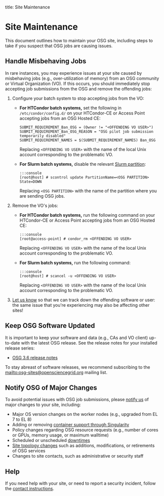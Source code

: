 title: Site Maintenance

Site Maintenance
================

This document outlines how to maintain your OSG site, including steps to take if you suspect that OSG jobs are causing
issues.

Handle Misbehaving Jobs
-----------------------

In rare instances, you may experience issues at your site caused by misbehaving jobs (e.g., over-utilization of memory)
from an OSG community or Virtual Organization (VO).
If this occurs, you should immediately stop accepting job submissions from the OSG and remove the offending jobs:

1.  Configure your batch system to stop accepting jobs from the VO:

    -   **For HTCondor batch systems,** set the following in `/etc/condor/config.d/` on your HTCondor-CE or Access Point
        accepting jobs from an OSG Hosted CE:

            SUBMIT_REQUIREMENT_Ban_OSG = (Owner != "<OFFENDING VO USER>")
            SUBMIT_REQUIREMENT_Ban_OSG_REASON = "OSG pilot job submission temporarily disabled"
            SUBMIT_REQUIREMENT_NAMES = $(SUBMIT_REQUIREMENT_NAMES) Ban_OSG

        Replacing `<OFFENDING VO USER>` with the name of the local Unix account corresponding to the problematic VO.

    -   **For Slurm batch systems,**
        disable the relevant [Slurm partition](https://slurm.schedmd.com/faq.html#stop_sched):

            :::console
            [root@host] # scontrol update PartitionName=<OSG PARTITION> State=DOWN

        Replacing `<OSG PARTITION>` with the name of the partition where you are sending OSG jobs.

1.  Remove the VO's jobs:

    -   **For HTCondor batch systems,** run the following command on your HTCondor-CE or Access Point accepting jobs
        from an OSG Hosted CE:

            :::console
            [root@access-point] # condor_rm <OFFENDING VO USER>

        Replacing `<OFFENDING VO USER>` with the name of the local Unix account corresponding to the problematic VO.

    -   **For Slurm batch systems,** run the following command:

            :::console
            [root@host] # scancel -u <OFFENDING VO USER>

        Replacing `<OFFENDING VO USER>` with the name of the local Unix account corresponding to the problematic VO.

1.  [Let us know](#help) so that we can track down the offending software or user:
    the same issue that you're experiencing may also be affecting other sites!

Keep OSG Software Updated
-------------------------

It is important to keep your software and data (e.g., CAs and VO client) up-to-date with the latest OSG release.
See the release notes for your installed release series:

-  [OSG 3.6 release notes](release/osg-36.md)

To stay abreast of software releases, we recommend subscribing to the <mailto:osg-sites@opensciencegrid.org> mailing
list.

Notify OSG of Major Changes
---------------------------

To avoid potential issues with OSG job submissions, please [notify us](mailto:help@opensciencegrid.org) of major changes
to your site, including:

- Major OS version changes on the worker nodes (e.g., upgraded from EL 7 to EL 8)
- Adding or removing [container support through Singularity](worker-node/install-singularity.md)
- Policy changes regarding OSG resource requests (e.g., number of cores or GPUs, memory usage, or maximum walltime)
- Scheduled or unscheduled [downtimes](common/registration.md#registering-resource-downtimes)
- [Site topology changes](common/registration.md) such as additions, modifications, or retirements of OSG services
- Changes to site contacts, such as administrative or security staff

Help
----

If you need help with your site, or need to report a security incident,
follow the [contact instructions](common/help.md).
